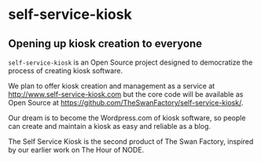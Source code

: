 # self-service-kiosk

## Opening up kiosk creation to everyone

`self-service-kiosk` is an Open Source project designed to democratize the process of creating kiosk software.

We plan to offer kiosk creation and management as a service at http://www.self-service-kiosk.com but the core code will be available as Open Source at https://github.com/TheSwanFactory/self-service-kiosk/.

Our dream is to become the Wordpress.com of kiosk software, so people can create and maintain a kiosk as easy and reliable as a blog.

The Self Service Kiosk is the second product of The Swan Factory, inspired by our earlier work on The Hour of NODE.
